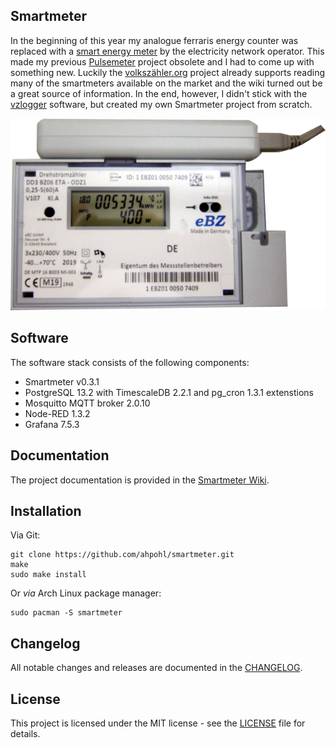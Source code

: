 ## Smartmeter

In the beginning of this year my analogue ferraris energy counter was replaced with a [smart energy meter](https://www.ebzgmbh.de/) by the electricity network operator. This made my previous [Pulsemeter](https://github.com/ahpohl/pulsemeter) project obsolete and I had to come up with something new. Luckily the [volkszähler.org](https://volkszaehler.org/) project already supports reading many of the smartmeters available on the market and the wiki turned out be a great source of information. In the end, however, I didn't stick with the [vzlogger](https://wiki.volkszaehler.org/software/controller/vzlogger) software, but created my own Smartmeter project from scratch.

![Fig. 1: Smartmeter with IR dongle](resources/ebz/smartmeter.png)

## Software

The software stack consists of the following components:
- Smartmeter v0.3.1
- PostgreSQL 13.2 with TimescaleDB 2.2.1 and pg_cron 1.3.1 extenstions
- Mosquitto MQTT broker 2.0.10
- Node-RED 1.3.2
- Grafana 7.5.3

## Documentation

The project documentation is provided in the [Smartmeter Wiki](https://github.com/ahpohl/smartmeter/wiki).

## Installation

Via Git:
```
git clone https://github.com/ahpohl/smartmeter.git
make
sudo make install
```
Or _via_ Arch Linux package manager:
```
sudo pacman -S smartmeter
```

## Changelog

All notable changes and releases are documented in the [CHANGELOG](CHANGELOG.md).

## License

This project is licensed under the MIT license - see the [LICENSE](LICENSE) file for details.

